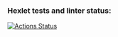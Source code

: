 ### Hexlet tests and linter status:
[![Actions Status](https://github.com/dellup/java-project-72/actions/workflows/hexlet-check.yml/badge.svg)](https://github.com/dellup/java-project-72/actions)